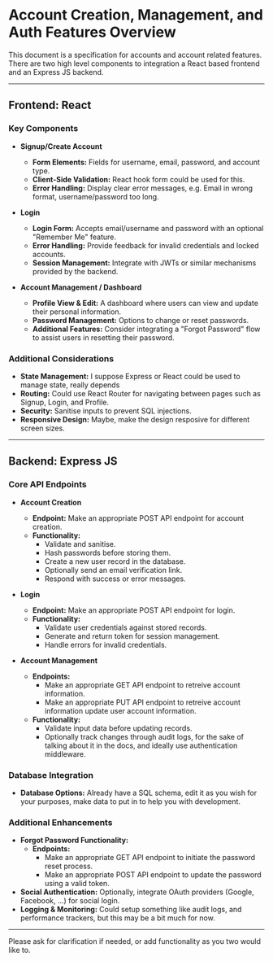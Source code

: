 # Account Creation, Management, and Auth Features Overview

This document is a specification for accounts and account related features.
There are two high level components to integration a React based frontend and an Express JS backend.

---

## Frontend: React

### Key Components

- **Signup/Create Account**
  - **Form Elements:** Fields for username, email, password, and account type.
  - **Client-Side Validation:** React hook form could be used for this.
  - **Error Handling:** Display clear error messages, e.g. Email in wrong format, username/password too long.

- **Login**
  - **Login Form:** Accepts email/username and password with an optional "Remember Me" feature.
  - **Error Handling:** Provide feedback for invalid credentials and locked accounts.
  - **Session Management:** Integrate with JWTs or similar mechanisms provided by the backend.

- **Account Management / Dashboard**
  - **Profile View & Edit:** A dashboard where users can view and update their personal information.
  - **Password Management:** Options to change or reset passwords.
  - **Additional Features:** Consider integrating a "Forgot Password" flow to assist users in resetting their password.

### Additional Considerations

- **State Management:** I suppose Express or React could be used to manage state, really depends
- **Routing:** Could use React Router for navigating between pages such as Signup, Login, and Profile.
- **Security:** Sanitise inputs to prevent SQL injections.
- **Responsive Design:** Maybe, make the design resposive for different screen sizes.

---

## Backend: Express JS

### Core API Endpoints

- **Account Creation**
  - **Endpoint:** Make an appropriate POST API endpoint for account creation.
  - **Functionality:**
    - Validate and sanitise.
    - Hash passwords before storing them.
    - Create a new user record in the database.
    - Optionally send an email verification link.
    - Respond with success or error messages.

- **Login**
  - **Endpoint:** Make an appropriate POST API endpoint for login.
  - **Functionality:**
    - Validate user credentials against stored records.
    - Generate and return token for session management.
    - Handle errors for invalid credentials.

- **Account Management**
  - **Endpoints:**
    - Make an appropriate GET API endpoint to retreive account information.
    - Make an appropriate PUT API endpoint to retreive account information update user account information.
  - **Functionality:**
    - Validate input data before updating records.
    - Optionally track changes through audit logs, for the sake of talking about it in the docs, and ideally use authentication middleware.


### Database Integration

- **Database Options:** Already have a SQL schema, edit it as you wish for your purposes, make data to put in to help you with development.

### Additional Enhancements

- **Forgot Password Functionality:**
  - **Endpoints:** 
    - Make an appropriate GET API endpoint to initiate the password reset process.
    - Make an appropriate POST API endpoint to update the password using a valid token.
- **Social Authentication:** Optionally, integrate OAuth providers (Google, Facebook, ...) for social login.
- **Logging & Monitoring:** Could setup something like audit logs, and performance trackers, but this may be a bit much for now.

---

Please ask for clarification if needed, or add functionality as you two would like to.
